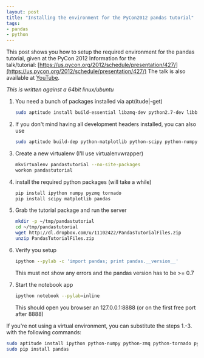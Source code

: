 ```yaml
---
layout: post
title: "Installing the environment for the PyCon2012 pandas tutorial"
tags:
- pandas
- python
---
```


This post shows you how to setup the required environment for the pandas tutorial, given at the PyCon 2012
Information for the talk/tutorial: [https://us.pycon.org/2012/schedule/presentation/427/](https://us.pycon.org/2012/schedule/presentation/427/)
The talk is also available at [YouTube](http://www.youtube.com/watch?v=w26x-z-BdWQ).

*This is written against a 64bit linux/ubuntu*


1.  You need a bunch of packages installed via apt(itude|-get)

    ``` sh
    sudo aptitude install build-essential libzmq-dev python2.7-dev libblas-dev liblapack-dev libsuitesparse-dev swig gfortran libfreetype6-dev libpng12-dev
    ```

2.  If you don't mind having all development headers installed, you can also use

    ``` sh
    sudo aptitude build-dep python-matplotlib python-scipy python-numpy
    ```

3.  Create a new virtualenv (I'll use virtualenvwrapper)

    ``` sh
    mkvirtualenv pandastutorial --no-site-packages
    workon pandastutorial
    ```

4.  install the required python packages (will take a while)

    ``` sh
    pip install ipython numpy pyzmq tornado
    pip install scipy matplotlib pandas
    ```

5.  Grab the tutorial package and run the server

    ``` sh
    mkdir -p ~/tmp/pandastutorial
    cd ~/tmp/pandastutorial
    wget http://dl.dropbox.com/u/11102422/PandasTutorialFiles.zip
    unzip PandasTutorialFiles.zip
    ```

6.  Verify you setup

    ``` sh
    ipython --pylab -c 'import pandas; print pandas.__version__'
    ```

    This must not show any errors and the pandas version has to be \>= 0.7

7.  Start the notebook app

    ``` sh
    ipython notebook --pylab=inline
    ```

    This should open you browser an 127.0.0.1:8888 (or on the first free port after 8888)

If you're not using a virtual environment, you can substitute the steps 1.-3. with the following commands:

``` sh
sudo aptitude install ipython python-numpy python-zmq python-tornado python-scipy python-matplotlib python-pip
sudo pip install pandas
```


